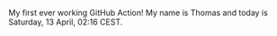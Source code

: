 My first ever working GitHub Action!
My name is Thomas and today is Saturday, 13 April, 02:16 CEST. 
